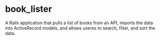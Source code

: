 # book_lister
A Rails application that pulls a list of books from an API, imports the data into ActiveRecord models, and allows useres to search, filter, and sort the data.
